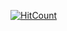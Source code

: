 [![HitCount](http://hits.dwyl.com/cyberwr3nch/hackthebox.svg)](http://hits.dwyl.com/cyberwr3nch/hackthebox)
